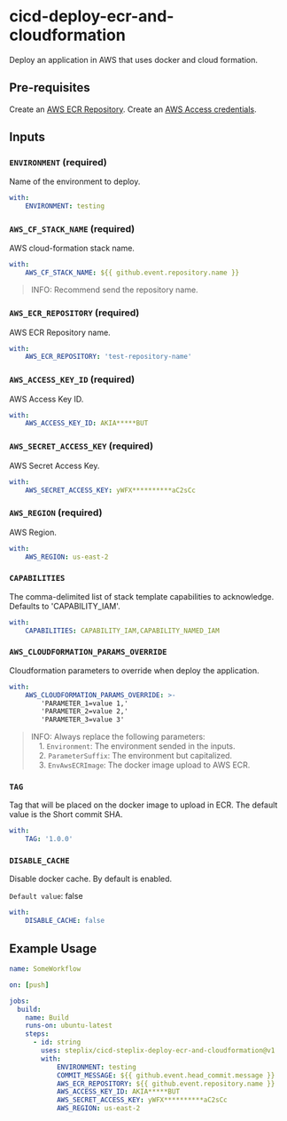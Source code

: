 # cicd-deploy-ecr-and-cloudformation

Deploy an application in AWS that uses docker and cloud formation.

## Pre-requisites

Create an [AWS ECR Repository](https://docs.aws.amazon.com/AmazonECR/latest/userguide/repository-create.html).
Create an [AWS Access credentials](https://docs.aws.amazon.com/general/latest/gr/aws-sec-cred-types.html).

## Inputs

### `ENVIRONMENT` (**required**)

Name of the environment to deploy.

``` yaml
with:
    ENVIRONMENT: testing
```

### `AWS_CF_STACK_NAME` (**required**)

AWS cloud-formation stack name.

``` yaml
with:
    AWS_CF_STACK_NAME: ${{ github.event.repository.name }}
```

> INFO: Recommend send the repository name.

### `AWS_ECR_REPOSITORY` (**required**)

AWS ECR Repository name.

``` yaml
with:
    AWS_ECR_REPOSITORY: 'test-repository-name'
```

### `AWS_ACCESS_KEY_ID` (**required**)

AWS Access Key ID.

``` yaml
with:
    AWS_ACCESS_KEY_ID: AKIA*****BUT
```

### `AWS_SECRET_ACCESS_KEY` (**required**)

AWS Secret Access Key.

``` yaml
with:
    AWS_SECRET_ACCESS_KEY: yWFX**********aC2sCc
```

### `AWS_REGION` (**required**)

AWS Region.

``` yaml
with:
    AWS_REGION: us-east-2
```

### `CAPABILITIES`

The comma-delimited list of stack template capabilities to acknowledge. Defaults to 'CAPABILITY_IAM'.

``` yaml
with:
    CAPABILITIES: CAPABILITY_IAM,CAPABILITY_NAMED_IAM
```

### `AWS_CLOUDFORMATION_PARAMS_OVERRIDE`

Cloudformation parameters to override when deploy the application.

``` yaml
with:
    AWS_CLOUDFORMATION_PARAMS_OVERRIDE: >-
        'PARAMETER_1=value 1,'
        'PARAMETER_2=value 2,'
        'PARAMETER_3=value 3'
```

> INFO: Always replace the following parameters:\
> &emsp;1. `Environment`: The environment sended in the inputs.\
> &emsp;2. `ParameterSuffix`: The environment but capitalized.\
> &emsp;3. `EnvAwsECRImage`: The docker image upload to AWS ECR.

### `TAG`

Tag that will be placed on the docker image to upload in ECR. The default value is the Short commit SHA.

``` yaml
with:
    TAG: '1.0.0'
```

### `DISABLE_CACHE`

Disable docker cache. By default is enabled.

`Default value`: false

``` yaml
with:
    DISABLE_CACHE: false
```

## Example Usage

``` yaml
name: SomeWorkflow

on: [push]

jobs:
  build:
    name: Build
    runs-on: ubuntu-latest
    steps:
      - id: string
        uses: steplix/cicd-steplix-deploy-ecr-and-cloudformation@v1
        with:
            ENVIRONMENT: testing
            COMMIT_MESSAGE: ${{ github.event.head_commit.message }}
            AWS_ECR_REPOSITORY: ${{ github.event.repository.name }}
            AWS_ACCESS_KEY_ID: AKIA*****BUT
            AWS_SECRET_ACCESS_KEY: yWFX**********aC2sCc
            AWS_REGION: us-east-2
```

